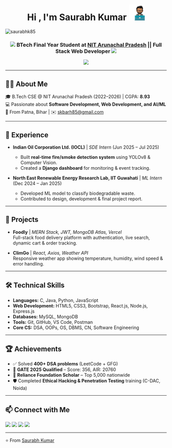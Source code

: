 <h1 align="center"> Hi , I'm Saurabh Kumar 
  <picture>
    <img src="https://github.com/SaurabhK85/SaurabhK85/blob/main/profile.gif" width="50px">
  </picture>
</h1>

<p align="left"> 
  <img src="https://komarev.com/ghpvc/?username=SaurabhK85&label=Profile%20views&color=0e75b6&style=flat" alt="saurabhk85" /> 
</p>

<h3 align="center">
  <img src="https://user-images.githubusercontent.com/74038190/206662607-d9e7591e-bbf9-42f9-9386-29efc927bc16.gif" width="40">
  BTech Final Year Student at <a href="https://nitap.ac.in/">NIT Arunachal Pradesh</a> || Full Stack Web Developer
  <img src="https://user-images.githubusercontent.com/74038190/206662607-d9e7591e-bbf9-42f9-9386-29efc927bc16.gif" width="40">
</h3>

<p align="center">
  <a href="https://github.com/DenverCoder1/readme-typing-svg">
    <img src="https://readme-typing-svg.herokuapp.com?font=Time+New+Roman&color=cyan&size=25&center=true&vCenter=true&width=650&height=100&lines=Thanks+for+visiting!+..❤️;Final+Year+CSE+Undergrad+at+NIT+AP;Full+Stack+Web+Developer;AI/ML+Enthusiast;400%2B+DSA+Problems+Solved;Always+learning+new+things">
  </a>
</p>



---

## 👨‍💻 About Me
🎓 B.Tech CSE @ NIT Arunachal Pradesh (2022–2026) | CGPA: **8.93**  
💻 Passionate about **Software Development, Web Development, and AI/ML**  
📍 From Patna, Bihar | ✉️ [skbarh85@gmail.com](mailto:skbarh85@gmail.com)  

---

## 💼 Experience
- **Indian Oil Corporation Ltd. (IOCL)** | *SDE Intern* (Jun 2025 – Jul 2025)  
  - Built **real-time fire/smoke detection system** using YOLOv8 & Computer Vision.  
  - Created a **Django dashboard** for monitoring & event tracking.  

- **North East Renewable Energy Research Lab, IIT Guwahati** | *ML Intern* (Dec 2024 – Jan 2025)  
  - Developed ML model to classify biodegradable waste.  
  - Contributed to design, development & final project report.  

---

## 🚀 Projects
- **Foodly** | *MERN Stack, JWT, MongoDB Atlas, Vercel*  
  Full-stack food delivery platform with authentication, live search, dynamic cart & order tracking.  

- **ClimGo** | *React, Axios, Weather API*  
  Responsive weather app showing temperature, humidity, wind speed & error handling.  

---

## 🛠 Technical Skills
- **Languages:** C, Java, Python, JavaScript  
- **Web Development:** HTML5, CSS3, Bootstrap, React.js, Node.js, Express.js  
- **Databases:** MySQL, MongoDB  
- **Tools:** Git, GitHub, VS Code, Postman  
- **Core CS:** DSA, OOPs, OS, DBMS, CN, Software Engineering  

---

## 🏆 Achievements
- ✅ Solved **400+ DSA problems** (LeetCode + GFG)  
- 🎯 **GATE 2025 Qualified** – Score: 356, AIR: 20760  
- 📖 **Reliance Foundation Scholar** – Top 5,000 nationwide  
- 🛡 Completed **Ethical Hacking & Penetration Testing** training (C-DAC, Noida)  

---

## 📫 Connect with Me
<p align="left">
  <a href="https://linkedin.com/in/saurabh-kumar-b67024268/"><img src="https://img.shields.io/badge/LinkedIn-blue?logo=linkedin&logoColor=white" /></a>
  <a href="https://github.com/saurabh"><img src="https://img.shields.io/badge/GitHub-black?logo=github&logoColor=white" /></a>
  <a href="https://leetcode.com/"><img src="https://img.shields.io/badge/LeetCode-orange?logo=leetcode&logoColor=white" /></a>
  <a href="mailto:skbarh85@gmail.com"><img src="https://img.shields.io/badge/Email-red?logo=gmail&logoColor=white" /></a>
</p>  

---
⭐️ From [Saurabh Kumar](https://github.com/SaurabhK85)
